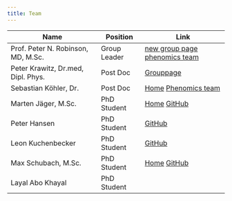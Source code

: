 ```yaml
---
title: Team
---
```



Name                                | Position      | Link
------------------------------------|---------------|-----------------
Prof. Peter N. Robinson, MD, M.Sc.  | Group Leader  | [new group page](https://robinsongroup.github.io/) [phenomics team](https://phenomics.github.io/)
Peter Krawitz, Dr.med, Dipl. Phys.  | Post Doc      | [Grouppage](http://krawitz.charite.de/)
Sebastian Köhler, Dr.               | Post Doc      | [Home](http://drseb.github.io/) [Phenomics team](https://phenomics.github.io/)
Marten Jäger, M.Sc.                 | PhD Student   | [Home](team_jaeger.html) [GitHub](https://github.com/martenj)
Peter Hansen                        | PhD Student   | [GitHub](https://github.com/hansenp)
Leon Kuchenbecker                   | PhD Student   | [GitHub](https://github.com/lkuchenb)
Max Schubach, M.Sc.                 | PhD Student   | [Home](team_schubach.html) [GitHub](https://github.com/visze)
Layal Abo Khayal                    | PhD Student   | 


